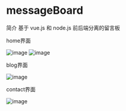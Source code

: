 # messageBoard
简介
基于 vue.js 和 node.js 前后端分离的留言板   
  
home界面   

![image](https://user-images.githubusercontent.com/46813623/132132986-2b79ec41-0319-45fa-85fd-2c8985ba9dca.png)
![image](https://user-images.githubusercontent.com/46813623/132133006-9e074cfe-1574-4d4f-bbc9-70cb1e95aa6f.png)

blog界面  

![image](https://user-images.githubusercontent.com/46813623/132133056-56229d65-85c7-4eea-8cd1-b46dcf9e58cf.png)


contact界面   

![image](https://user-images.githubusercontent.com/46813623/132133073-d2687ea1-55c7-426a-8ffe-e2db5d14e49d.png)







